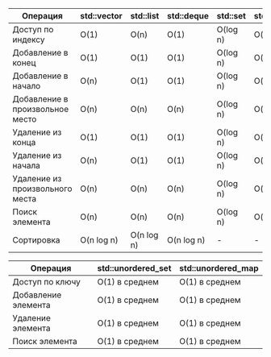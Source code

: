 
| Операция                        | std::vector | std::list  | std::deque | std::set | std::multiset | std::map | std::multimap |     |
| ------------------------------- | ----------- | ---------- | ---------- | -------- | ------------- | -------- | ------------- | --- |
| Доступ по индексу               | O(1)        | O(n)       | O(1)       | O(log n) | O(log n)      | O(log n) | O(log n)      |     |
| Добавление в конец              | O(1)        | O(1)       | O(1)       | O(log n) | O(log n)      | O(log n) | O(log n)      |     |
| Добавление в начало             | O(n)        | O(1)       | O(1)       | O(log n) | O(log n)      | O(log n) | O(log n)      |     |
| Добавление в произвольное место | O(n)        | O(n)       | O(n)       | O(log n) | O(log n)      | O(log n) | O(log n)      |     |
| Удаление из конца               | O(1)        | O(1)       | O(1)       | O(log n) | O(log n)      | O(log n) | O(log n)      |     |
| Удаление из начала              | O(n)        | O(1)       | O(1)       | O(log n) | O(log n)      | O(log n) | O(log n)      |     |
| Удаление из произвольного места | O(n)        | O(n)       | O(n)       | O(log n) | O(log n)      | O(log n) | O(log n)      |     |
| Поиск элемента                  | O(n)        | O(n)       | O(n)       | O(log n) | O(log n)      | O(log n) | O(log n)      |     |
| Сортировка                      | O(n log n)  | O(n log n) | O(n log n) | -        | -             | -        | -             |     |

| Операция | std::unordered_set | std::unordered_map |
|-|-|-|  
| Доступ по ключу | O(1) в среднем | O(1) в среднем |
| Добавление элемента | O(1) в среднем | O(1) в среднем |
| Удаление элемента | O(1) в среднем | O(1) в среднем |
| Поиск элемента | O(1) в среднем | O(1) в среднем |

